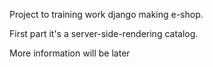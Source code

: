 Project to training work django making e-shop. 

First part it's a server-side-rendering catalog.

More information will be later
